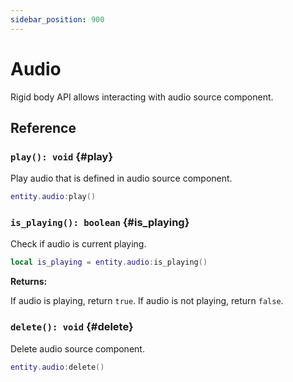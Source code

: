 ```yaml
---
sidebar_position: 900
---
```


# Audio

Rigid body API allows interacting with audio source component.

## Reference

### `play(): void` {#play}

Play audio that is defined in audio source component.

```lua
entity.audio:play()
```

### `is_playing(): boolean` {#is_playing}

Check if audio is current playing.

```lua
local is_playing = entity.audio:is_playing()
```

**Returns:**

If audio is playing, return `true`. If audio is not playing, return `false`.

### `delete(): void` {#delete}

Delete audio source component.

```lua
entity.audio:delete()
```

